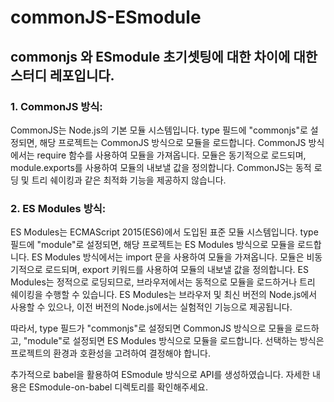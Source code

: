 # commonJS-ESmodule

## commonjs 와 ESmodule 초기셋팅에 대한 차이에 대한 스터디 레포입니다.

### 1. CommonJS 방식:

CommonJS는 Node.js의 기본 모듈 시스템입니다.
type 필드에 "commonjs"로 설정되면, 해당 프로젝트는 CommonJS 방식으로 모듈을 로드합니다.
CommonJS 방식에서는 require 함수를 사용하여 모듈을 가져옵니다.
모듈은 동기적으로 로드되며, module.exports를 사용하여 모듈의 내보낼 값을 정의합니다.
CommonJS는 동적 로딩 및 트리 쉐이킹과 같은 최적화 기능을 제공하지 않습니다.

### 2. ES Modules 방식:

ES Modules는 ECMAScript 2015(ES6)에서 도입된 표준 모듈 시스템입니다.
type 필드에 "module"로 설정되면, 해당 프로젝트는 ES Modules 방식으로 모듈을 로드합니다.
ES Modules 방식에서는 import 문을 사용하여 모듈을 가져옵니다.
모듈은 비동기적으로 로드되며, export 키워드를 사용하여 모듈의 내보낼 값을 정의합니다.
ES Modules는 정적으로 로딩되므로, 브라우저에서는 동적으로 모듈을 로드하거나 트리 쉐이킹을 수행할 수 있습니다.
ES Modules는 브라우저 및 최신 버전의 Node.js에서 사용할 수 있으나, 이전 버전의 Node.js에서는 실험적인 기능으로 제공됩니다.

따라서, type 필드가 "commonjs"로 설정되면 CommonJS 방식으로 모듈을 로드하고, "module"로 설정되면 ES Modules 방식으로 모듈을 로드합니다.
선택하는 방식은 프로젝트의 환경과 호환성을 고려하여 결정해야 합니다.


추가적으로 babel을 활용하여 ESmodule 방식으로 API를 생성하였습니다. 자세한 내용은 ESmodule-on-babel 디렉토리를 확인해주세요.
